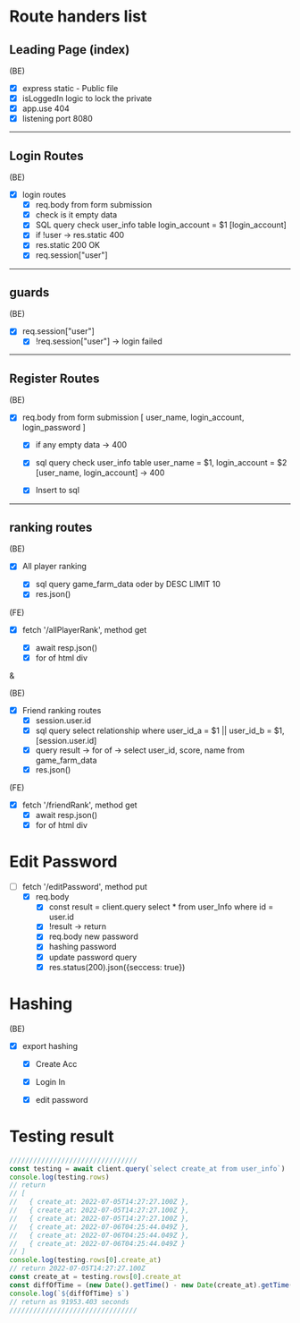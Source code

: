 # Route handers list

## Leading Page (index)

(BE)

-   [x] express static - Public file
-   [x] isLoggedIn logic to lock the private
-   [x] app.use 404
-   [x] listening port 8080

---

## Login Routes

(BE)

-   [x] login routes
    -   [x] req.body from form submission
    -   [x] check is it empty data
    -   [x] SQL query check user_info table login_account = $1 [login_account]
    -   [x] if !user -> res.static 400
    -   [x] res.static 200 OK
    -   [x] req.session["user"]

---

## guards

(BE)

-   [x] req.session["user"]
    -   [x] !req.session["user"] -> login failed

---

## Register Routes

(BE)

-   [x] req.body from form submission [ user_name, login_account, login_password ]

    -   [x] if any empty data -> 400

    -   [x] sql query check user_info table user_name = $1, login_account = $2 [user_name, login_account] -> 400

    -   [x] Insert to sql

---

## ranking routes

(BE)

-   [x] All player ranking

    -   [x] sql query game_farm_data oder by DESC LIMIT 10
    -   [x] res.json()

(FE)

-   [x] fetch '/allPlayerRank', method get

    -   [x] await resp.json()
    -   [x] for of html div

&

(BE)

-   [x] Friend ranking routes
    -   [x] session.user.id
    -   [x] sql query select relationship where user_id_a = $1 || user_id_b = $1, [session.user.id]
    -   [x] query result -> for of -> select user_id, score, name from game_farm_data
    -   [x] res.json()

(FE)

-   [x] fetch '/friendRank', method get
    -   [x] await resp.json()
    -   [x] for of html div

# Edit Password

-   [ ] fetch '/editPassword', method put
    -   [x] req.body
        -   [x] const result = client.query select \* from user_Info where id = user.id
        -   [x] !result -> return
        -   [x] req.body new password
        -   [x] hashing password
        -   [x] update password query
        -   [x] res.status(200).json({seccess: true})

# Hashing

(BE)

-   [x] export hashing

    -   [x] Create Acc

    -   [x] Login In

    -   [x] edit password

# Testing result

```ts
////////////////////////////////
const testing = await client.query(`select create_at from user_info`)
console.log(testing.rows)
// return
// [
//   { create_at: 2022-07-05T14:27:27.100Z },
//   { create_at: 2022-07-05T14:27:27.100Z },
//   { create_at: 2022-07-05T14:27:27.100Z },
//   { create_at: 2022-07-06T04:25:44.049Z },
//   { create_at: 2022-07-06T04:25:44.049Z },
//   { create_at: 2022-07-06T04:25:44.049Z }
// ]
console.log(testing.rows[0].create_at)
// return 2022-07-05T14:27:27.100Z
const create_at = testing.rows[0].create_at
const diffOfTime = (new Date().getTime() - new Date(create_at).getTime()) / 1000
console.log(`${diffOfTime} s`)
// return as 91953.403 seconds
////////////////////////////////
```
